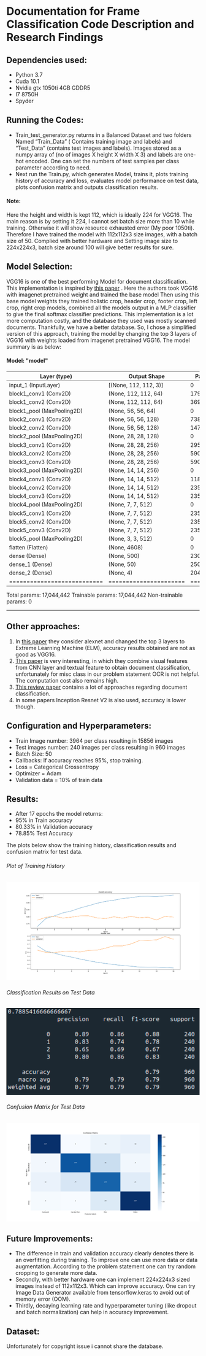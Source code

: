 # Documentation for Frame Classification Code Description and Research Findings

## Dependencies used:
* Python 3.7
* Cuda 10.1
* Nvidia gtx 1050ti 4GB GDDR5
* I7 8750H
* Spyder 

## Running the Codes:
* Train_test_generator.py returns in a Balanced Dataset and two folders Named “Train_Data” ( Contains training image and labels) and “Test_Data” (contains test images and labels). Images stored as a numpy array of (no of images X height X width X 3)  and labels are one-hot encoded. One can set the numbers of test samples per class parameter according to need.
* Next run the Train.py, which generates Model, trains it, plots training history of accuracy and loss, evaluates model performance on test data, plots confusion matrix and outputs classification results.

#### Note:
Here the height and width is kept 112, which is ideally 224 for VGG16. The main reason is by setting it 224, I cannot set batch size more than 10 while training. Otherwise it will show resource exhausted error (My poor 1050ti). Therefore I have trained the model with 112x112x3 size images, with a batch size of 50. Complied with better hardware and Setting image size to 224x224x3, batch size around 100 will give better results for sure.

## Model Selection:
VGG16 is one of the best performing Model for document classification. This implementation is inspired by [this paper](https://arxiv.org/pdf/1801.09321.pdf) . Here the authors took VGG16 with imagenet pretrained weight and trained the base model Then using this base model weights they trained holistic crop, header crop, footer crop, left crop, right crop models, combined all the models output in a MLP classifier to give the final softmax classifier predictions. This implementation is a lot more computation costly, and the database they used was mostly scanned documents. Thankfully, we have a better database. So, I chose a simplified version of this approach, training the model by changing the top 3 layers of VGG16 with weights loaded from imagenet pretrained VGG16. The model summary is as below:

#### Model: "model"
Layer (type)             |    Output Shape     |         Param #   
--------------|-------------|-------------
input_1 (InputLayer)     |    [(None, 112, 112, 3)] |    0         
block1_conv1 (Conv2D)     |   (None, 112, 112, 64)   |   1792      
block1_conv2 (Conv2D)     |   (None, 112, 112, 64)    |  36928     
block1_pool (MaxPooling2D)  | (None, 56, 56, 64)    |    0         
block2_conv1 (Conv2D)    |    (None, 56, 56, 128)   |    73856     
block2_conv2 (Conv2D)    |    (None, 56, 56, 128)   |    147584    
block2_pool (MaxPooling2D) |  (None, 28, 28, 128)   |    0         
block3_conv1 (Conv2D)     |   (None, 28, 28, 256)   |    295168    
block3_conv2 (Conv2D)     |   (None, 28, 28, 256)   |    590080    
block3_conv3 (Conv2D)     |   (None, 28, 28, 256)   |    590080    
block3_pool (MaxPooling2D)  | (None, 14, 14, 256)   |    0         
block4_conv1 (Conv2D)      |  (None, 14, 14, 512)   |    1180160   
block4_conv2 (Conv2D)      |  (None, 14, 14, 512)   |    2359808 
block4_conv3 (Conv2D)       | (None, 14, 14, 512)    |   2359808 
block4_pool (MaxPooling2D) |  (None, 7, 7, 512)   |      0   
block5_conv1 (Conv2D)      |  (None, 7, 7, 512)   |      2359808  
block5_conv2 (Conv2D)      |  (None, 7, 7, 512)   |      2359808   
block5_conv3 (Conv2D)      |  (None, 7, 7, 512)  |       2359808   
block5_pool (MaxPooling2D)  | (None, 3, 3, 512)  |       0         
flatten (Flatten)           | (None, 4608)       |       0         
dense (Dense)                |(None, 500)       |        2304500   
dense_1 (Dense)            |  (None, 50)       |         25050     
dense_2 (Dense)            |  (None, 4)       |          204   
===========================|======================|=========
Total params: 17,044,442
Trainable params: 17,044,442
Non-trainable params: 0
_________________________________________________________________

## Other approaches:
1. In [this paper](https://arxiv.org/pdf/1711.05862.pdf) they consider alexnet and changed the top 3 layers to Extreme Learning Machine (ELM), accuracy results obtained are not as good as VGG16.
2. [This paper](https://arxiv.org/pdf/1907.06370.pdf) is very interesting, in which they combine visual features from CNN layer and textual feature to obtain document classification, unfortunately for misc class in our problem statement OCR is not helpful. The computation cost also remains high.
3. [This review paper](https://arxiv.org/pdf/2004.03705.pdf) contains a lot of approaches regarding document classification.
4. In some papers Inception Resnet V2 is also used, accuracy is lower though.

## Configuration and Hyperparameters:
* Train Image number: 3964 per class resulting in 15856 images
* Test images number: 240 images per class resulting in 960 images
* Batch Size: 50
* Callbacks: If accuracy reaches 95%, stop training.
* Loss = Categorical Crossentropy
* Optimizer = Adam
* Validation data = 10% of train data

## Results:
* After 17 epochs the model returns: 
* 95% in Train accuracy
* 80.33% in Validation accuracy
* 78.85% Test Accuracy

The plots below show the training history, classification results and confusion matrix for test data.

###### Plot of Training History
![Train](/images/Train_history_plot.png "Plot of Training History")


###### Classification Results on Test Data
![history](/images/Classificationreport.png "Plot of Classification Results on Test Data")


###### Confusion Matrix for Test Data
![plot](/images/Confusion_Matrix.png  "Confusion Matrix for Test Data")

## Future Improvements:
* The difference in train and validation accuracy clearly denotes there is an overfitting during training. To improve one can use more data or data augmentation. According to the problem statement one can try random cropping to generate more data.
* Secondly, with better hardware one can implement 224x224x3 sized images instead of 112x112x3. Which can improve accuracy. One can try Image Data Generator available from tensorflow.keras to avoid out of memory error (OOM).
* Thirdly, decaying learning rate and hyperparameter tuning (like dropout and batch normalization) can help in accuracy improvement.

## Dataset:
Unfortunately for copyright issue i cannot share the database.


